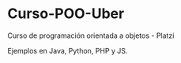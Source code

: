 # Curso-POO-Uber
Curso de programación orientada a objetos - Platzi

Ejemplos en Java, Python, PHP y JS.
